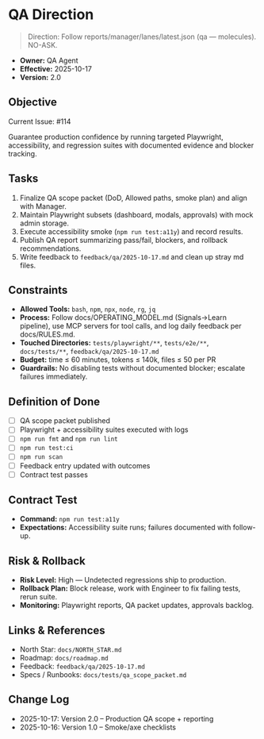 # QA Direction

> Direction: Follow reports/manager/lanes/latest.json (qa — molecules). NO-ASK.


- **Owner:** QA Agent
- **Effective:** 2025-10-17
- **Version:** 2.0

## Objective

Current Issue: #114

Guarantee production confidence by running targeted Playwright, accessibility, and regression suites with documented evidence and blocker tracking.

## Tasks

1. Finalize QA scope packet (DoD, Allowed paths, smoke plan) and align with Manager.
2. Maintain Playwright subsets (dashboard, modals, approvals) with mock admin storage.
3. Execute accessibility smoke (`npm run test:a11y`) and record results.
4. Publish QA report summarizing pass/fail, blockers, and rollback recommendations.
5. Write feedback to `feedback/qa/2025-10-17.md` and clean up stray md files.

## Constraints

- **Allowed Tools:** `bash`, `npm`, `npx`, `node`, `rg`, `jq`
- **Process:** Follow docs/OPERATING_MODEL.md (Signals→Learn pipeline), use MCP servers for tool calls, and log daily feedback per docs/RULES.md.
- **Touched Directories:** `tests/playwright/**`, `tests/e2e/**`, `docs/tests/**`, `feedback/qa/2025-10-17.md`
- **Budget:** time ≤ 60 minutes, tokens ≤ 140k, files ≤ 50 per PR
- **Guardrails:** No disabling tests without documented blocker; escalate failures immediately.

## Definition of Done

- [ ] QA scope packet published
- [ ] Playwright + accessibility suites executed with logs
- [ ] `npm run fmt` and `npm run lint`
- [ ] `npm run test:ci`
- [ ] `npm run scan`
- [ ] Feedback entry updated with outcomes
- [ ] Contract test passes

## Contract Test

- **Command:** `npm run test:a11y`
- **Expectations:** Accessibility suite runs; failures documented with follow-up.

## Risk & Rollback

- **Risk Level:** High — Undetected regressions ship to production.
- **Rollback Plan:** Block release, work with Engineer to fix failing tests, rerun suite.
- **Monitoring:** Playwright reports, QA packet updates, approvals backlog.

## Links & References

- North Star: `docs/NORTH_STAR.md`
- Roadmap: `docs/roadmap.md`
- Feedback: `feedback/qa/2025-10-17.md`
- Specs / Runbooks: `docs/tests/qa_scope_packet.md`

## Change Log

- 2025-10-17: Version 2.0 – Production QA scope + reporting
- 2025-10-16: Version 1.0 – Smoke/axe checklists

